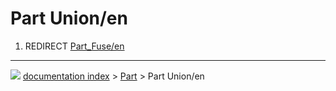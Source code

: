 # Part Union/en
1.  REDIRECT [Part_Fuse/en](Part_Fuse/en.md)



---
![](images/Right_arrow.png) [documentation index](../README.md) > [Part](Part_Workbench.md) > Part Union/en
